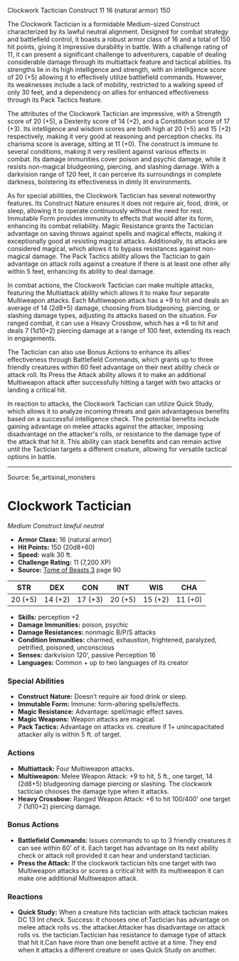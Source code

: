 <MonsterName/>Clockwork Tactician</MonsterName>
<CreatureType/>Construct</CreatureType>
<CR/>11</CR>
<AC/>16 (natural armor)</AC>
<HP/>150</HP>
<summary>The Clockwork Tactician is a formidable Medium-sized Construct characterized by its lawful neutral alignment. Designed for combat strategy and battlefield control, it boasts a robust armor class of 16 and a total of 150 hit points, giving it impressive durability in battle. With a challenge rating of 11, it can present a significant challenge to adventurers, capable of dealing considerable damage through its multiattack feature and tactical abilities. Its strengths lie in its high intelligence and strength, with an intelligence score of 20 (+5) allowing it to effectively utilize battlefield commands. However, its weaknesses include a lack of mobility, restricted to a walking speed of only 30 feet, and a dependency on allies for enhanced effectiveness through its Pack Tactics feature.</summary>

<detail>

The attributes of the Clockwork Tactician are impressive, with a Strength score of 20 (+5), a Dexterity score of 14 (+2), and a Constitution score of 17 (+3). Its intelligence and wisdom scores are both high at 20 (+5) and 15 (+2) respectively, making it very good at reasoning and perception checks. Its charisma score is average, sitting at 11 (+0). The construct is immune to several conditions, making it very resilient against various effects in combat. Its damage immunities cover poison and psychic damage, while it resists non-magical bludgeoning, piercing, and slashing damage. With a darkvision range of 120 feet, it can perceive its surroundings in complete darkness, bolstering its effectiveness in dimly lit environments.

As for special abilities, the Clockwork Tactician has several noteworthy features. Its Construct Nature ensures it does not require air, food, drink, or sleep, allowing it to operate continuously without the need for rest. Immutable Form provides immunity to effects that would alter its form, enhancing its combat reliability. Magic Resistance grants the Tactician advantage on saving throws against spells and magical effects, making it exceptionally good at resisting magical attacks. Additionally, its attacks are considered magical, which allows it to bypass resistances against non-magical damage. The Pack Tactics ability allows the Tactician to gain advantage on attack rolls against a creature if there is at least one other ally within 5 feet, enhancing its ability to deal damage.

In combat actions, the Clockwork Tactician can make multiple attacks, featuring the Multiattack ability which allows it to make four separate Multiweapon attacks. Each Multiweapon attack has a +9 to hit and deals an average of 14 (2d8+5) damage, choosing from bludgeoning, piercing, or slashing damage types, adjusting its attacks based on the situation. For ranged combat, it can use a Heavy Crossbow, which has a +6 to hit and deals 7 (1d10+2) piercing damage at a range of 100 feet, extending its reach in engagements.

The Tactician can also use Bonus Actions to enhance its allies' effectiveness through Battlefield Commands, which grants up to three friendly creatures within 60 feet advantage on their next ability check or attack roll. Its Press the Attack ability allows it to make an additional Multiweapon attack after successfully hitting a target with two attacks or landing a critical hit.

In reaction to attacks, the Clockwork Tactician can utilize Quick Study, which allows it to analyze incoming threats and gain advantageous benefits based on a successful intelligence check. The potential benefits include gaining advantage on melee attacks against the attacker, imposing disadvantage on the attacker's rolls, or resistance to the damage type of the attack that hit it. This ability can stack benefits and can remain active until the Tactician targets a different creature, allowing for versatile tactical options in battle.</detail>



---

Source: 5e_artisinal_monsters

# Clockwork Tactician

*Medium* *Construct* *lawful neutral*

- **Armor Class:** 16 (natural armor)
- **Hit Points:** 150 (20d8+60)
- **Speed:** walk 30 ft.
- **Challenge Rating:** 11 (7,200 XP)
- **Source:** [Tome of Beasts 3](https://koboldpress.com/kpstore/product/tome-of-beasts-3-for-5th-edition/) page 90

| STR | DEX | CON | INT | WIS | CHA |
| --- | --- | --- | --- | --- | --- |
| 20 (+5) | 14 (+2) | 17 (+3) | 20 (+5) | 15 (+2) | 11 (+0) |

- **Skills:** perception +2
- **Damage Immunities:** poison, psychic
- **Damage Resistances:** nonmagic B/P/S attacks
- **Condition Immunities:** charmed, exhaustion, frightened, paralyzed, petrified, poisoned, unconscious
- **Senses:** darkvision 120', passive Perception 16
- **Languages:** Common + up to two languages of its creator

### Special Abilities

- **Construct Nature:** Doesn’t require air food drink or sleep.
- **Immutable Form:** Immune: form-altering spells/effects.
- **Magic Resistance:** Advantage: spell/magic effect saves.
- **Magic Weapons:** Weapon attacks are magical.
- **Pack Tactics:** Advantage on attacks vs. creature if 1+ unincapacitated attacker ally is within 5 ft. of target.

### Actions

- **Multiattack:** Four Multiweapon attacks.
- **Multiweapon:** Melee Weapon Attack: +9 to hit, 5 ft., one target, 14 (2d8+5) bludgeoning damage piercing or slashing. The clockwork tactician chooses the damage type when it attacks.
- **Heavy Crossbow:** Ranged Weapon Attack: +6 to hit 100/400' one target 7 (1d10+2) piercing damage.

### Bonus Actions

- **Battlefield Commands:** Issues commands to up to 3 friendly creatures it can see within 60' of it. Each target has advantage on its next ability check or attack roll provided it can hear and understand tactician.
- **Press the Attack:** If the clockwork tactician hits one target with two Multiweapon attacks or scores a critical hit with its multiweapon it can make one additional Multiweapon attack.

### Reactions

- **Quick Study:** When a creature hits tactician with attack tactician makes DC 13 Int check. Success: it chooses one of:Tactician has advantage on melee attack rolls vs. the attacker.Attacker has disadvantage on attack rolls vs. the tactician.Tactician has resistance to damage type of attack that hit it.Can have more than one benefit active at a time. They end when it attacks a different creature or uses Quick Study on another.




